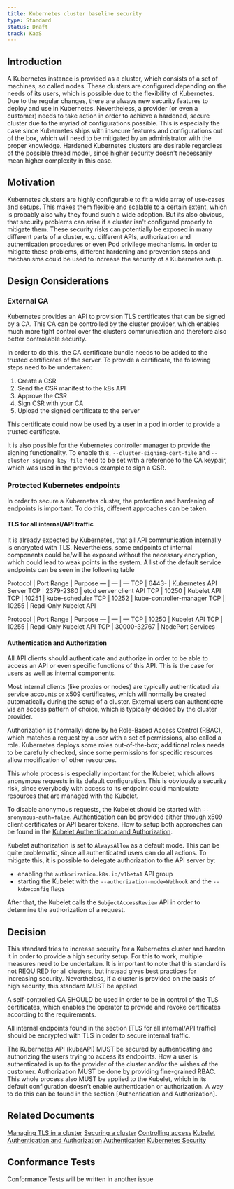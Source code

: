 ```yaml
---
title: Kubernetes cluster baseline security
type: Standard
status: Draft
track: KaaS
---
```


## Introduction

A Kubernetes instance is provided as a cluster, which consists of a set of machines,
so called nodes. These clusters are configured depending on the needs of its users, which
is possible due to the flexibility of Kubernetes.
Due to the regular changes, there are always new security features to deploy and use in Kubernetes.
Nevertheless, a provider (or even a customer) needs to take action in order to achieve a
hardened, secure cluster due to the myriad of configurations possible. This is especially
the case since Kubernetes ships with insecure features and configurations out of the box,
which will need to be mitigated by an administrator with the proper knowledge.
Hardened Kubernetes clusters are desirable regardless of the possible thread model, since
higher security doesn't necessarily mean higher complexity in this case.

## Motivation

Kubernetes clusters are highly configurable to fit a wide array of use-cases and setups.
This makes them flexible and scalable to a certain extent, which is probably also why they
found such a wide adoption. But its also obvious, that security problems can arise if a
cluster isn't configured properly to mitigate them.
These security risks can potentially be exposed in many different parts of a cluster, e.g.
different APIs, authorization and authentication procedures or even Pod privilege mechanisms.
In order to mitigate these problems, different hardening and prevention steps and mechanisms
could be used to increase the security of a Kubernetes setup.

## Design Considerations

### External CA

Kubernetes provides an API to provision TLS certificates that can be signed by a CA.
This CA can be controlled by the cluster provider, which enables much more tight control
over the clusters communication and therefore also better controllable security.

In order to do this, the CA certificate bundle needs to be added to the trusted certificates
of the server.
To provide a certificate, the following steps need to be undertaken:

1. Create a CSR
2. Send the CSR manifest to the k8s API
3. Approve the CSR
4. Sign CSR with your CA
5. Upload the signed certificate to the server

This certificate could now be used by a user in a pod in order to provide a trusted certificate.

It is also possible for the Kubernetes controller manager to provide the signing functionality.
To enable this, `--cluster-signing-cert-file` and `--cluster-signing-key-file` need to be set with
a reference to the CA keypair, which was used in the previous example to sign a CSR.

### Protected Kubernetes endpoints

In order to secure a Kubernetes cluster, the protection and hardening of endpoints is important.
To do this, different approaches can be taken.

#### TLS for all internal/API traffic

It is already expected by Kubernetes, that all API communication internally is encrypted with TLS.
Nevertheless, some endpoints of internal components could be/will be exposed without the necessary
encryption, which could lead to weak points in the system.
A list of the default service endpoints can be seen in the following table

Protocol | Port Range | Purpose
— | — | —
TCP | 6443- | Kubernetes API Server
TCP | 2379-2380 | etcd server client API
TCP | 10250 | Kubelet API
TCP | 10251 | kube-scheduler
TCP | 10252 | kube-controller-manager
TCP | 10255 | Read-Only Kubelet API

Protocol | Port Range | Purpose
— | — | —
TCP | 10250 | Kubelet API
TCP | 10255 | Read-Only Kubelet API
TCP | 30000-32767 | NodePort Services

#### Authentication and Authorization

All API clients should authenticate and authorize in order to be able to access an API or even
specific functions of this API. This is the case for users as well as internal components.

Most internal clients (like proxies or nodes) are typically authenticated via service accounts or
x509 certificates, which will normally be created automatically during the setup of a cluster.
External users can authenticate via an access pattern of choice, which is typically decided by
the cluster provider.

Authorization is (normally) done by he Role-Based Access Control (RBAC), which matches a request
by a user with a set of permissions, also called a role. Kubernetes deploys some roles out-of-the-box;
additional roles needs to be carefully checked, since some permissions for specific resources allow
modification of other resources.

This whole process is especially important for the Kubelet, which allows anonymous requests in its
default configuration. This is obviously a security risk, since everybody with access to its endpoint
could manipulate resources that are managed with the Kubelet.

To disable anonymous requests, the Kubelet should be started with `--anonymous-auth=false`.
Authentication can be provided either through x509 client certificates or API bearer tokens.
How to setup both approaches can be found in the [Kubelet Authentication and Authorization](https://kubernetes.io/docs/reference/access-authn-authz/kubelet-authn-authz/).

Kubelet authorization is set to `AlwaysAllow` as a default mode. This can be quite problematic,
since all authenticated users can do all actions. To mitigate this, it is possible to delegate
authorization to the API server by:

- enabling the `authorization.k8s.io/v1beta1` API group
- starting the Kubelet with the `--authorization-mode=Webhook` and the `--kubeconfig` flags

After that, the Kubelet calls the `SubjectAccessReview` API in order to determine the authorization of a request.

## Decision

This standard tries to increase security for a Kubernetes cluster and harden it in order
to provide a high security setup. For this to work, multiple measures need to be undertaken.
It is important to note that this standard is not REQUIRED for all clusters,
but instead gives best practices for increasing security. Nevertheless, if a cluster is
provided on the basis of high security, this standard MUST be applied.

A self-controlled CA SHOULD be used in order to be in control of the TLS certificates, which
enables the operator to provide and revoke certificates according to the requirements.

All internal endpoints found in the section [TLS for all internal/API traffic] should be
encrypted with TLS in order to secure internal traffic.

The Kubernetes API (kubeAPI) MUST be secured by authenticating and authorizing the users
trying to access its endpoints. How a user is authenticated is up to the provider of the
cluster and/or the wishes of the customer. Authorization MUST be done by providing
fine-grained RBAC.
This whole process also MUST be applied to the Kubelet, which in its default configuration
doesn't enable authentication or authorization. A way to do this can be found in the
section [Authentication and Authorization].

## Related Documents

[Managing TLS in a cluster](https://kubernetes.io/docs/tasks/tls/managing-tls-in-a-cluster/)
[Securing a cluster](https://kubernetes.io/docs/tasks/administer-cluster/securing-a-cluster/)
[Controlling access](https://kubernetes.io/docs/concepts/security/controlling-access/)
[Kubelet Authentication and Authorization](https://kubernetes.io/docs/reference/access-authn-authz/kubelet-authn-authz/)
[Authentication](https://kubernetes.io/docs/reference/access-authn-authz/authentication/)
[Kubernetes Security](https://cheatsheetseries.owasp.org/cheatsheets/Kubernetes_Security_Cheat_Sheet.html)

## Conformance Tests

Conformance Tests will be written in another issue

